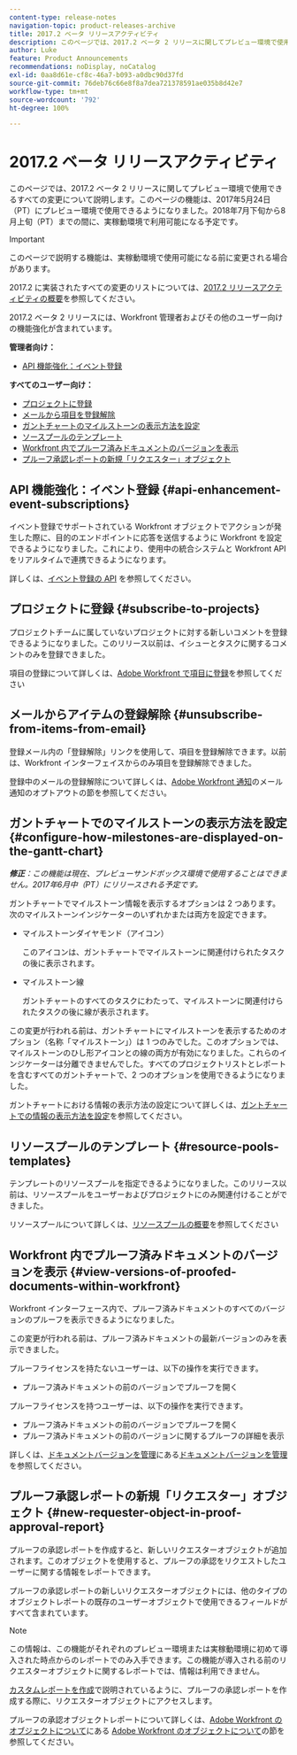 ```yaml
---
content-type: release-notes
navigation-topic: product-releases-archive
title: 2017.2 ベータ リリースアクティビティ
description: このページでは、2017.2 ベータ 2 リリースに関してプレビュー環境で使用できるすべての変更について説明します。このページの機能は、2017年5月24日（PT）にプレビュー環境で使用できるようになりました。2018年7月下旬から8月上旬（PT）までの間に、実稼動環境で利用可能になる予定です。
author: Luke
feature: Product Announcements
recommendations: noDisplay, noCatalog
exl-id: 0aa8d61e-cf8c-46a7-b093-a0dbc90d37fd
source-git-commit: 76deb76c66e8f8a7dea721378591ae035b8d42e7
workflow-type: tm+mt
source-wordcount: '792'
ht-degree: 100%

---
```


# 2017.2 ベータ リリースアクティビティ

このページでは、2017.2 ベータ 2 リリースに関してプレビュー環境で使用できるすべての変更について説明します。このページの機能は、2017年5月24日（PT）にプレビュー環境で使用できるようになりました。2018年7月下旬から8月上旬（PT）までの間に、実稼動環境で利用可能になる予定です。

>[!IMPORTANT]
>
>このページで説明する機能は、実稼動環境で使用可能になる前に変更される場合があります。

2017.2 に実装されたすべての変更のリストについては、[2017.2 リリースアクティビティの概要](../../../../product-announcements/product-releases/quarterly-release-archive/2017.2-release-activity/2017.2-release-activity-overview.md)を参照してください。

2017.2 ベータ 2 リリースには、Workfront 管理者およびその他のユーザー向けの機能強化が含まれています。

**管理者向け：**

* [API 機能強化：イベント登録](#api-enhancement-event-subscriptions)

**すべてのユーザー向け：**

* [プロジェクトに登録](#subscribe-to-projects)
* [メールから項目を登録解除](#unsubscribe-from-items-from-email)
* [ガントチャートのマイルストーンの表示方法を設定](#configure-how-milestones-are-displayed-on-the-gantt-chart)
* [ソースプールのテンプレート](#resource-pools-templates)
* [Workfront 内でプルーフ済みドキュメントのバージョンを表示](#view-versions-of-proofed-documents-within-workfront)
* [プルーフ承認レポートの新規「リクエスター」オブジェクト](#new-requester-object-in-proof-approval-report)

## API 機能強化：イベント登録 {#api-enhancement-event-subscriptions}

イベント登録でサポートされている Workfront オブジェクトでアクションが発生した際に、目的のエンドポイントに応答を送信するように Workfront を設定できるようになりました。これにより、使用中の統合システムと Workfront API をリアルタイムで連携できるようになります。

詳しくは、[イベント登録の API](../../../../wf-api/general/event-subs-api.md) を参照してください。

## プロジェクトに登録 {#subscribe-to-projects}

プロジェクトチームに属していないプロジェクトに対する新しいコメントを登録できるようになりました。このリリース以前は、イシューとタスクに関するコメントのみを登録できました。

項目の登録について詳しくは、[Adobe Workfront で項目に登録](../../../../workfront-basics/using-notifications/subscribe-to-items-in-workfront.md)を参照してください

## メールからアイテムの登録解除 {#unsubscribe-from-items-from-email}

登録メール内の「登録解除」リンクを使用して、項目を登録解除できます。以前は、Workfront インターフェイスからのみ項目を登録解除できました。

登録中のメールの登録解除について詳しくは、[Adobe Workfront 通知](../../../../workfront-basics/using-notifications/wf-notifications.md)のメール通知のオプトアウトの節を参照してください。

## ガントチャートでのマイルストーンの表示方法を設定 {#configure-how-milestones-are-displayed-on-the-gantt-chart}

***修正&#x200B;**：この機能は現在、プレビューサンドボックス環境で使用することはできません。2017年6月中（PT）にリリースされる予定です。*

ガントチャートでマイルストーン情報を表示するオプションは 2 つあります。次のマイルストーンインジケーターのいずれかまたは両方を設定できます。

* マイルストーンダイヤモンド（アイコン）

  このアイコンは、ガントチャートでマイルストーンに関連付けられたタスクの後に表示されます。

* マイルストーン線

  ガントチャートのすべてのタスクにわたって、マイルストーンに関連付けられたタスクの後に線が表示されます。

この変更が行われる前は、ガントチャートにマイルストーンを表示するためのオプション（名称「マイルストーン」）は 1 つのみでした。このオプションでは、マイルストーンのひし形アイコンとの線の両方が有効になりました。これらのインジケーターは分離できませんでした。すべてのプロジェクトリストとレポートを含むすべてのガントチャートで、2 つのオプションを使用できるようになりました。 

ガントチャートにおける情報の表示方法の設定について詳しくは、[ガントチャートでの情報の表示方法を設定](../../../../manage-work/gantt-chart/use-the-gantt-chart/configure-info-on-gantt-chart.md)を参照してください。

## リソースプールのテンプレート {#resource-pools-templates}

テンプレートのリソースプールを指定できるようになりました。このリリース以前は、リソースプールをユーザーおよびプロジェクトにのみ関連付けることができました。

リソースプールについて詳しくは、[リソースプールの概要](../../../../resource-mgmt/resource-planning/resource-pools/work-with-resource-pools.md)を参照してください

## Workfront 内でプルーフ済みドキュメントのバージョンを表示 {#view-versions-of-proofed-documents-within-workfront}

Workfront インターフェース内で、プルーフ済みドキュメントのすべてのバージョンのプルーフを表示できるようになりました。 

この変更が行われる前は、プルーフ済みドキュメントの最新バージョンのみを表示できました。

プルーフライセンスを持たないユーザーは、以下の操作を実行できます。

* プルーフ済みドキュメントの前のバージョンでプルーフを開く

プルーフライセンスを持つユーザーは、以下の操作を実行できます。

* プルーフ済みドキュメントの前のバージョンでプルーフを開く
* プルーフ済みドキュメントの前のバージョンに関するプルーフの詳細を表示

詳しくは、[ドキュメントバージョンを管理](../../../../documents/managing-documents/manage-document-versions.md)にある[ドキュメントバージョンを管理](../../../../documents/managing-documents/manage-document-versions.md)を参照してください。

## プルーフ承認レポートの新規「リクエスター」オブジェクト {#new-requester-object-in-proof-approval-report}

プルーフの承認レポートを作成すると、新しいリクエスターオブジェクトが追加されます。このオブジェクトを使用すると、プルーフの承認をリクエストしたユーザーに関する情報をレポートできます。 

プルーフの承認レポートの新しいリクエスターオブジェクトには、他のタイプのオブジェクトレポートの既存のユーザーオブジェクトで使用できるフィールドがすべて含まれています。

>[!NOTE]
>
>この情報は、この機能がそれぞれのプレビュー環境または実稼動環境に初めて導入された時点からのレポートでのみ入手できます。この機能が導入される前のリクエスターオブジェクトに関するレポートでは、情報は利用できません。

[カスタムレポートを作成](../../../../reports-and-dashboards/reports/creating-and-managing-reports/create-custom-report.md)で説明されているように、プルーフの承認レポートを作成する際に、リクエスターオブジェクトにアクセスします。

プルーフの承認オブジェクトレポートについて詳しくは、[Adobe Workfront のオブジェクトについて](../../../../workfront-basics/navigate-workfront/workfront-navigation/understand-objects.md)にある [Adobe Workfront のオブジェクトについて](../../../../workfront-basics/navigate-workfront/workfront-navigation/understand-objects.md)の節を参照してください。
